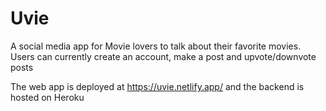 # Uvie

A social media app for Movie lovers to talk about their favorite movies. Users can currently create an account, make a post and upvote/downvote posts

The web app is deployed at https://uvie.netlify.app/ and the backend is hosted on Heroku

